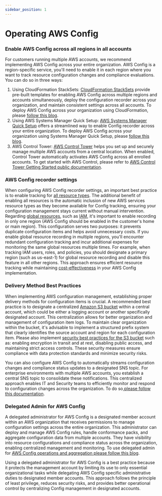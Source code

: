 ```yaml
---
sidebar_position: 1
---
```

# Operating AWS Config

### **Enable AWS Config across all regions in all accounts**

For customers running multiple AWS accounts, we recommend implementing AWS Config across your entire organization. AWS Config is a region-specific service, you'll need to enable it in each region where you want to track resource configuration changes and compliance evaluations. You can do so in three ways:


1. Using CloudFormation StackSets: 
    [CloudFormation StackSets](https://docs.aws.amazon.com/AWSCloudFormation/latest/UserGuide/what-is-cfnstacksets.html) provide pre-built templates for enabling AWS Config across multiple regions  and accounts simultaneously, deploy the configuration recorder across your organization, and maintain consistent settings across all accounts. To deploy AWS Config across your organization using CloudFormation, please [follow this blog](https://aws.amazon.com/blogs/mt/managing-aws-organizations-accounts-using-aws-config-and-aws-cloudformation-stacksets/).
2. Using AWS Systems Manager Quick Setup:
     [AWS Systems Manager Quick Setup](https://docs.aws.amazon.com/systems-manager/latest/userguide/systems-manager-quick-setup.html) offers a streamlined way to enable Config recorder across your entire organization. To deploy AWS Config across your organization using Systems Manager Quick Setup, please [follow this blog](https://aws.amazon.com/blogs/mt/managing-configuration-compliance-across-your-organization-with-aws-systems-manager-quick-setup/).
3. AWS Control Tower:
    [AWS Control Tower](https://aws.amazon.com/controltower/) helps you set up and securely manage multiple AWS accounts from a central location. When enabled, Control Tower automatically activates AWS Config across all enrolled accounts. To get started with AWS Control, please refer to [AWS Control Tower Getting Started public documentation](https://docs.aws.amazon.com/controltower/latest/userguide/getting-started-with-control-tower.html).



### AWS Config recorder settings

When configuring AWS Config recorder settings, an important best practice is to enable tracking for [all resource types](https://docs.aws.amazon.com/config/latest/developerguide/select-resources.html). The additional benefit of enabling all resources is the automatic inclusion of new AWS services resource types as they become available for Config tracking, ensuring your configuration management stays current without manual intervention.
Regarding [global resources](https://docs.aws.amazon.com/config/latest/developerguide/select-resources.html#select-resources-global), such as [IAM](https://aws.amazon.com/iam/), it's important to enable recording in only one region (AWS Config should be enabled in the customer's home or main region). This configuration serves two purposes: it prevents duplicate configuration items and helps avoid unnecessary costs. If you enable global resource recording in multiple regions, you'll encounter redundant configuration tracking and incur additional expenses for monitoring the same global resources multiple times.
For example, when tracking IAM users, roles, and policies, you should designate a primary region (such as us-east-1) for global resource recording and disable this feature in all other regions. This approach ensures efficient resource tracking while maintaining [cost-effectiveness](https://aws.amazon.com/pm/serv-s3) in your AWS Config implementation.


### Delivery Method Best Practices

When implementing AWS configuration management, establishing proper delivery methods for configuration items is crucial. A recommended best practice is to designate a centralized [Amazon S3 bucket](https://aws.amazon.com/pm/serv-s3/) within a central account, which could be either a logging account or another specifically designated account. This centralization allows for better organization and management of configuration item logs. To maintain clear organization within the bucket, it's advisable to implement a structured prefix system that clearly identifies the source account and region for each configuration item. Please also implement [security best practices for the S3 bucket](https://docs.aws.amazon.com/AmazonS3/latest/userguide/security-best-practices.htm) such as: enabling encryption in transit and at rest, disabling public access, and maintaining strict access controls. These security measures ensure compliance with data protection standards and minimize security risks. 

You can also configure AWS Config to automatically streams configuration changes and compliance status updates to a designated SNS topic. For enterprise environments with multiple AWS accounts, you establish a central SNS topic to consolidate these notifications. This centralized approach enables IT and Security teams to efficiently monitor and respond to configuration changes across the organization. To do so,[please follow this documentation](https://docs.aws.amazon.com/config/latest/developerguide/notifications-for-AWS-Config.html). 



### Delegated Admin for AWS Config

A delegated administrator for AWS Config is a designated member account within an AWS organization that receives permissions to manage configuration settings across the entire organization. This administrator can deploy and manage AWS Config rules, handle conformance packs, and aggregate configuration data from multiple accounts. They have visibility into resource configurations and compliance status across the organization, enabling centralized management and monitoring. To use delegated admin for [AWS Config operations and aggregation please follow this blog](https://aws.amazon.com/blogs/mt/using-delegated-admin-for-aws-config-operations-and-aggregation/).

Using a delegated administrator for AWS Config is a best practice because it protects the management account by limiting its use to only essential organizational tasks while delegating AWS Config specific administrative duties to designated member accounts. This approach follows the principle of least privilege, reduces security risks, and provides better operational control by centralizing Config management in designated accounts.